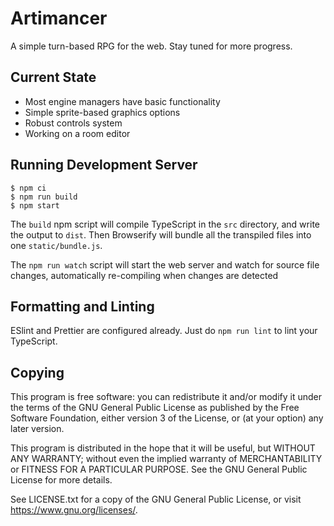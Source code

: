 # Artimancer

A simple turn-based RPG for the web. Stay tuned for more progress.

## Current State

  - Most engine managers have basic functionality
  - Simple sprite-based graphics options
  - Robust controls system
  - Working on a room editor

## Running Development Server

```
$ npm ci
$ npm run build
$ npm start
```

The `build` npm script will compile TypeScript in the `src` directory, and write
the output to `dist`. Then Browserify will bundle all the transpiled files into
one `static/bundle.js`. 

The `npm run watch` script will start the web server and watch for source
file changes, automatically re-compiling when changes are detected

## Formatting and Linting

ESlint and Prettier are configured already. Just do `npm run lint` to lint your
TypeScript.

## Copying

This program is free software: you can redistribute it and/or modify it
under the terms of the GNU General Public License as published by the Free
Software Foundation, either version 3 of the License, or (at your option) any
later version.

This program is distributed in the hope that it will be useful, but WITHOUT ANY
WARRANTY; without even the implied warranty of MERCHANTABILITY or FITNESS FOR A
PARTICULAR PURPOSE.  See the GNU General Public License for more details.

See LICENSE.txt for a copy of the GNU General Public License, or visit
<https://www.gnu.org/licenses/>.
